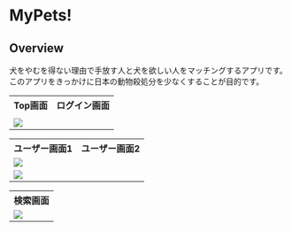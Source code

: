 <h1>MyPets!</h1>

<h2>Overview</h2>

<p>犬をやむを得ない理由で手放す人と犬を欲しい人をマッチングするアプリです。<br/>
このアプリをきっかけに日本の動物殺処分を少なくすることが目的です。
</p>

<table>
<tr>
<th>Top画面</th>
<th>ログイン画面</th>
</tr>

<tr>
<td><img　src="/Top画面 .png"></td>
</tr>

<tr>
<td><img src="/"></td>
</tr>
</table>


<table>
<tr>
<th>ユーザー画面1</th>
<th>ユーザー画面2</th>
</tr>

<tr>
<td><img src="/public/プロフィール画面.png"></td>
</tr>

<tr>
<td><img src="/public/プロフィール画面2.png"></td>
</tr>
</table>


<table>
<tr>
<th>検索画面</th>
</tr>

<tr>
<td><img src="/検索画面.png"></td>
</tr>

</table>

